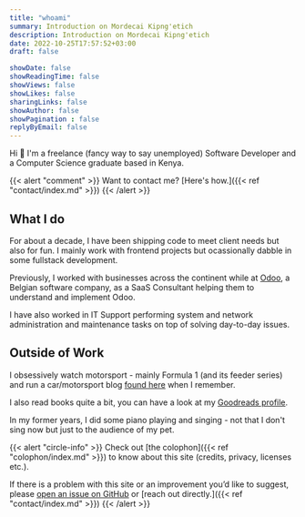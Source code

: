 ```yaml
---
title: "whoami"
summary: Introduction on Mordecai Kipng'etich
description: Introduction on Mordecai Kipng'etich
date: 2022-10-25T17:57:52+03:00
draft: false

showDate: false
showReadingTime: false
showViews: false
showLikes: false
sharingLinks: false
showAuthor: false
showPagination : false
replyByEmail: false
---
```


Hi 👋 I'm a freelance (fancy way to say unemployed) Software Developer and a Computer Science graduate based in Kenya. 

{{< alert "comment" >}}
Want to contact me? [Here's how.]({{< ref "contact/index.md" >}})
{{< /alert >}}

## What I do

For about a decade, I have been shipping code to meet client needs but also for fun. I mainly work with frontend projects but ocassionally dabble in some fullstack development.

Previously, I worked with businesses across the continent while at [Odoo](https://odoo.com/), a Belgian software company,  as a SaaS Consultant helping them to understand and implement Odoo.

I have also worked in IT Support performing system and network administration and maintenance tasks on top of solving day-to-day issues.

## Outside of Work

I obsessively watch motorsport - mainly Formula 1 (and its feeder series) and run a car/motorsport blog [found here](https://auto.insidemordecai.com/) when I remember.

I also read books quite a bit, you can have a look at my [Goodreads profile](https://www.goodreads.com/insidemordecai/).

In my former years, I did some piano playing and singing - not that I don't sing now but just to the audience of my pet.

{{< alert "circle-info" >}}
Check out [the colophon]({{< ref "colophon/index.md" >}}) to know about this site (credits, privacy, licenses etc.).

If there is a problem with this site or an improvement you’d like to suggest, please [open an issue on GitHub](https://github.com/insidemordecai/insidemordecai.com/issues) or [reach out directly.]({{< ref "contact/index.md" >}})
{{< /alert >}}

